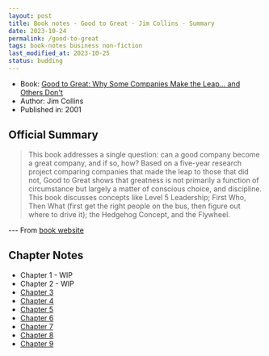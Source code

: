 ```yaml
---
layout: post
title: Book notes - Good to Great - Jim Collins - Summary
date: 2023-10-24
permalink: /good-to-great
tags: book-notes business non-fiction
last_modified_at: 2023-10-25
status: budding
---
```


* Book: [Good to Great: Why Some Companies Make the Leap... and Others Don't](https://www.goodreads.com/en/book/show/76865)
* Author: Jim Collins
* Published in: 2001

## Official Summary

> This book addresses a single question: can a good company become a great company, and if so, how? Based on a five-year research project comparing companies that made the leap to those that did not, Good to Great shows that greatness is not primarily a function of circumstance but largely a matter of conscious choice, and discipline. This book discusses concepts like Level 5 Leadership; First Who, Then What (first get the right people on the bus, then figure out where to drive it); the Hedgehog Concept, and the Flywheel.

--- From [book website](https://www.jimcollins.com/books.html)

## Chapter Notes

* Chapter 1 - WIP
* Chapter 2 - WIP
* [Chapter 3](/2023/10/21/good-to-great-ch3)
* [Chapter 4](/2023/10/22/good-to-great-ch4)
* [Chapter 5](/2023/10/22/good-to-great-ch5)
* [Chapter 6](/2023/10/24/good-to-great-ch6)
* [Chapter 7](/2023/10/22/good-to-great-ch7)
* [Chapter 8](/2023/10/26/good-to-great-ch8)
* [Chapter 9](/2023/10/26/good-to-great-ch9)